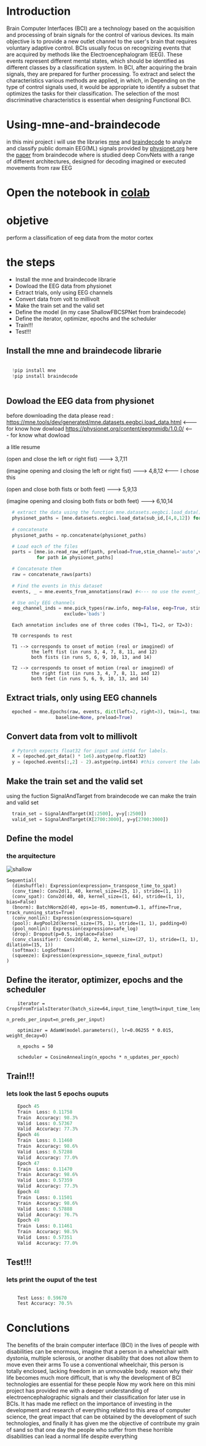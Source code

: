 
# Introduction

Brain Computer Interfaces (BCI) are a technology based on the
acquisition and processing of brain signals for the control of various
devices. Its main objective is to provide a new outlet channel to the
user's brain that requires voluntary adaptive control. BCIs usually focus on recognizing events that are acquired by methods like the Electroencephalogram (EEG). 
These events represent different
mental states, which should be identified as different classes by
a classification system. In BCI, after acquiring the brain signals, they are prepared for further processing. To extract
and select the characteristics various methods are applied, in which, in
Depending on the type of control signals used, it would be appropriate to identify
a subset that optimizes the tasks for their classification. The selection of
the most discriminative characteristics is essential when designing
Functional BCI.

# Using-mne-and-braindecode
in this mini project i will use the libraries [mne](https://mne.tools/dev/index.html) and [braindecode](https://robintibor.github.io/braindecode/index.html) to analyze and classify public domain EEG(ML) signals provided by [physionet.org](https://physionet.org/content/eegmmidb/1.0.0/)
here the [paper](https://arxiv.org/pdf/1703.05051.pdf) from braindecode where is studied deep ConvNets with a range of different architectures, designed for decoding imagined or executed movements from raw EEG 

# Open the notebook in [colab](https://colab.research.google.com/drive/1a6st3wbP3pNUJw__Ys71ckfUxCbWqFIK)

# objetive

perform a classification of eeg data from the motor cortex


# the steps 
- Install the mne and braindecode librarie
- Dowload the EEG data from physionet
- Extract trials, only using EEG channels
- Convert data from volt to millivolt
- Make the train set and the valid set
- Define the model (in my case ShallowFBCSPNet from braindecode)
- Define the iterator, optimizer, epochs and the scheduler
- Train!!! 
- Test!!!

## Install the mne and braindecode librarie
```python

  !pip install mne
  !pip install braindecode
  
```
## Dowload the EEG data from physionet

before downloading the data please read :
https://mne.tools/dev/generated/mne.datasets.eegbci.load_data.html <--- for know how dowload
https://physionet.org/content/eegmmidb/1.0.0/ <--- for know what dowload 

a litle resume 

 (open and close the left or right fist)               ---> 3,7,11 
 
 (imagine opening and closing the left or right fist)  ---> 4,8,12 <--- I chose this
 
 (open and close both fists or both feet)              ---> 5,9,13
 
 (imagine opening and closing both fists or both feet) ---> 6,10,14


```python
  # extract the data using the function mne.datasets.eegbci.load_data()
  physionet_paths = [mne.datasets.eegbci.load_data(sub_id,[4,8,12]) for sub_id in range(1,80)]
  
  # concatenate 
  physionet_paths = np.concatenate(physionet_paths)

  # Load each of the files
  parts = [mne.io.read_raw_edf(path, preload=True,stim_channel='auto',verbose='WARNING')
           for path in physionet_paths]

  # Concatenate them
  raw = concatenate_raws(parts)
  
  # Find the events in this dataset
  events, _ = mne.events_from_annotations(raw) #<--- no use the event_id for that is the "_"

  # Use only EEG channels
  eeg_channel_inds = mne.pick_types(raw.info, meg=False, eeg=True, stim=False, eog=False,
                     exclude='bads')
```
 ```
   Each annotation includes one of three codes (T0=1, T1=2, or T2=3):

   T0 corresponds to rest

   T1 --> corresponds to onset of motion (real or imagined) of
          the left fist (in runs 3, 4, 7, 8, 11, and 12)
          both fists (in runs 5, 6, 9, 10, 13, and 14)

   T2 --> corresponds to onset of motion (real or imagined) of
          the right fist (in runs 3, 4, 7, 8, 11, and 12)
          both feet (in runs 5, 6, 9, 10, 13, and 14)
```
## Extract trials, only using EEG channels

```python
  epoched = mne.Epochs(raw, events, dict(left=2, right=3), tmin=1, tmax=4.1, proj=False, picks=eeg_channel_inds,
                  baseline=None, preload=True)
```

## Convert data from volt to millivolt
```python
  # Pytorch expects float32 for input and int64 for labels.
  X = (epoched.get_data() * 1e6).astype(np.float32)
  y = (epoched.events[:,2] - 2).astype(np.int64) #this convert the labels left=2 and right=3 to 0 and 1 respectively
```
## Make the train set and the valid set
using the fuction SignalAndTarget from braindecode we can make the train and valid set

```python
  train_set = SignalAndTarget(X[:2500], y=y[:2500]) 
  valid_set = SignalAndTarget(X[2700:3000], y=y[2700:3000]) 
```
## Define the model
### the arquitecture

![shallow](https://github.com/DavidSilveraGabriel/Using-mne-and-braindecode/blob/master/img/shallow%20img.png)

    Sequential(
      (dimshuffle): Expression(expression=_transpose_time_to_spat)
      (conv_time): Conv2d(1, 40, kernel_size=(25, 1), stride=(1, 1))
      (conv_spat): Conv2d(40, 40, kernel_size=(1, 64), stride=(1, 1), bias=False)
      (bnorm): BatchNorm2d(40, eps=1e-05, momentum=0.1, affine=True, track_running_stats=True)
      (conv_nonlin): Expression(expression=square)
      (pool): AvgPool2d(kernel_size=(75, 1), stride=(1, 1), padding=0)
      (pool_nonlin): Expression(expression=safe_log)
      (drop): Dropout(p=0.5, inplace=False)
      (conv_classifier): Conv2d(40, 2, kernel_size=(27, 1), stride=(1, 1), dilation=(15, 1))
      (softmax): LogSoftmax()
      (squeeze): Expression(expression=_squeeze_final_output)
    )

## Define the iterator, optimizer, epochs and the scheduler

```pytohn
    iterator = CropsFromTrialsIterator(batch_size=64,input_time_length=input_time_length,
                                      n_preds_per_input=n_preds_per_input)

    optimizer = AdamW(model.parameters(), lr=0.06255 * 0.015, weight_decay=0)

    n_epochs = 50

    scheduler = CosineAnnealing(n_epochs * n_updates_per_epoch)
```

## Train!!! 
### lets look the last 5 epochs ouputs 
```python
    Epoch 45
    Train  Loss: 0.11758
    Train  Accuracy: 98.3%
    Valid  Loss: 0.57367
    Valid  Accuracy: 77.3%
    Epoch 46
    Train  Loss: 0.11460
    Train  Accuracy: 98.6%
    Valid  Loss: 0.57288
    Valid  Accuracy: 77.0%
    Epoch 47
    Train  Loss: 0.11470
    Train  Accuracy: 98.6%
    Valid  Loss: 0.57359
    Valid  Accuracy: 77.3%
    Epoch 48
    Train  Loss: 0.11501
    Train  Accuracy: 98.6%
    Valid  Loss: 0.57888
    Valid  Accuracy: 76.7%
    Epoch 49
    Train  Loss: 0.11461
    Train  Accuracy: 98.5%
    Valid  Loss: 0.57351
    Valid  Accuracy: 77.0%
```
## Test!!!
### lets print the ouput of the test 

```python

    Test Loss: 0.59670
    Test Accuracy: 70.5%

```

# Conclutions 

The benefits of the brain computer interface (BCI) in the lives of people with disabilities can be enormous, imagine that a person in a wheelchair with dystonia, multiple sclerosis, or another disability that does not allow them to move even their arms To use a conventional wheelchair, this person is totally enclosed, lacking freedom in an unmovable body. reason why their life becomes much more difficult, that is why the development of BCI technologies are essential for these people
Now my work here on this mini project has provided me with a deeper understanding of electroencephalographic signals and their classification for later use in BCIs. It has made me reflect on the importance of investing in the development and research of everything related to this area of computer science, the great impact that can be obtained by the development of such technologies, and finally it has given me the objective of contribute my grain of sand so that one day the people who suffer from these horrible disabilities can lead a normal life despite everything
